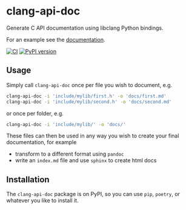 clang-api-doc
=============

Generate C API documentation using libclang Python bindings.

For an example see the [documentation](https://clang-api-doc.readthedocs.io).

[![CI](https://github.com/GPMueller/clang-api-doc/actions/workflows/ci.yml/badge.svg)](https://github.com/GPMueller/clang-api-doc/actions/workflows/ci.yml)
[![PyPI version](https://badge.fury.io/py/clang-api-doc.svg)](https://badge.fury.io/py/clang-api-doc)


Usage
-------------

Simply call `clang-api-doc` once per file you wish to document, e.g.

```bash
clang-api-doc -i 'include/mylib/first.h' -o 'docs/first.md'
clang-api-doc -i 'include/mylib/second.h' -o 'docs/second.md'
```

or once per folder, e.g.

```bash
clang-api-doc -i 'include/mylib/' -o 'docs/'
```

These files can then be used in any way you wish to create your final documentation, for example
- transform to a different format using `pandoc`
- write an `index.md` file and use `sphinx` to create html docs


Installation
-------------

The `clang-api-doc` package is on PyPI, so you can use `pip`, `poetry`, or whatever you like to install it.